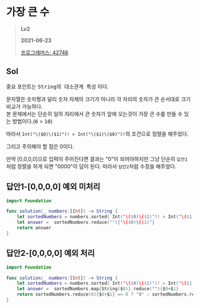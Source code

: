 # 가장 큰 수
> **Lv2**
>
> **2021-06-23**
>
> [프로그래머스: 42746](https://programmers.co.kr/learn/courses/30/lessons/42746)

## Sol


중요 포인트는 <kbd>String의 대소관계 특성</kbd> 이다.  

문자열은 숫자형과 달리 숫자 자체의 크기가 아니라 각 자리의 숫자가 큰 순서대로 크기 비교가 가능하다.  
본 문제에서는 단순히 일의 자리에서 큰 숫자가 앞에 오는것이 가장 큰 수를 만들 수 있는 방법이다.(<kbd>6</kbd> > <kbd>10</kbd>)

따라서 `Int("\($0)\($1)")! > Int("\($1)\($0)")!`의 조건으로 정렬을 해주었다.

그리고 주의해야 할 점은 0이다.

만약 [0,0,0,0]으로 입력이 주어진다면 결과는 "0"이 되어야하지만 그냥 단순히 `답안1` 처럼 정렬을 하게 되면 "0000"이 답이 된다. 따라서 `답안2`처럼 수정을 해주었다.


## 답안1-[0,0,0,0] 예외 미처리
```swift
import Foundation

func solution(_ numbers:[Int]) -> String { 
    let sortedNumbers = numbers.sorted{ Int("\($0)\($1)")! > Int("\($1)\($0)")! }
    let answer =  sortedNumbers.reduce(""){"\($0)\($1)"}  
    return answer
}
```

## 답안2-[0,0,0,0] 예외 처리
```swift
import Foundation

func solution(_ numbers:[Int]) -> String { 
    let sortedNumbers = numbers.sorted{ Int("\($0)\($1)")! > Int("\($1)\($0)")! }
    let answer =  sortedNumbers.map{String($0)}.reduce(""){$0+$1}  
    return sortedNumbers.reduce(0){$0+$1} == 0 ? "0" : sortedNumbers.reduce(""){"\($0)\($1)"}
}
```